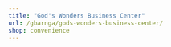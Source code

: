```yaml
---
title: "God's Wonders Business Center"
url: /gbarnga/gods-wonders-business-center/
shop: convenience
---
```

